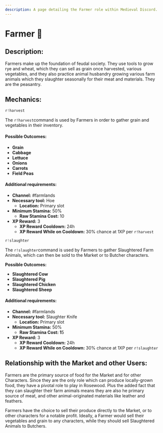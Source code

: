 ```yaml
---
description: A page detailing the Farmer role within Medieval Discord.
---
```


# Farmer 🐖

## Description:

Farmers make up the foundation of feudal society. They use tools to grow rye and wheat, which they can sell as grain once harvested, various vegetables, and they also practice animal husbandry growing various farm animals which they slaughter seasonally for their meat and materials. They are the peasantry.

## Mechanics:

```javascript
r!harvest
```

The `r!harvest`command is used by Farmers in order to gather grain and vegetables in their inventory.

#### Possible Outcomes:

* **Grain**
* **Cabbage**
* **Lettuce**
* **Onions**
* **Carrots**
* **Field Peas**

#### Additional requirements:

* **Channel:** \#farmlands
* **Necessary tool:** Hoe
  * **Location:** Primary slot
* **Minimum Stamina:** 50%
  * **Raw Stamina Cost:** 10
* **XP Reward:** 3
  * **XP Reward Cooldown:** 24h
  * **XP Reward While on Cooldown:** 30% chance at 1XP per `r!harvest`

```javascript
r!slaughter
```

The `r!slaughter`command is used by Farmers to gather Slaughtered Farm Animals, which can then be sold to the Market or to Butcher characters.

**Possible Outcomes:**

* **Slaughtered Cow**
* **Slaughtered Pig**
* **Slaughtered Chicken**
* **Slaughtered Sheep**

#### Additional requirements:

* **Channel:** \#farmlands
* **Necessary tool:** Slaughter Knife
  * **Location:** Primary slot
* **Minimum Stamina:** 50%
  * **Raw Stamina Cost: 1**5
* **XP Reward:** 3
  * **XP Reward Cooldown:** 24h
  * **XP Reward While on Cooldown:** 30% chance at 1XP per `r!slaughter`

## Relationship with the Market and other Users:

Farmers are the primary source of food for the Market and for other Characters. Since they are the only role which can produce locally-grown food, they have a pivotal role to play in Rosewood. Plus the added fact that they can slaughter their farm animals means they are also he primary source of meat, and other animal-originated materials like leather and feathers.  
  
Farmers have the choice to sell their produce directly to the Market, or to other characters for a notable profit. Ideally, a Farmer would sell their vegetables and grain to any characters, while they should sell Slaughtered Animals to Butchers.

